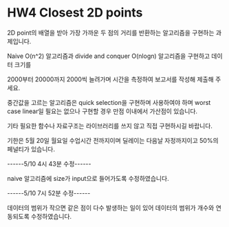# HW4 Closest 2D points


2D point의 배열을 받아 가장 가까운 두 점의 거리를 반환하는 알고리즘을 구현하는 과제입니다.



Naive O(n^2) 알고리즘과 divide and conquer O(nlogn) 알고리즘을 구현하고 데이터 크기를 

2000부터 20000까지 2000씩 늘려가며 시간을 측정하여 보고서를 작성해 제출해 주세요.



중간값을 고르는 알고리즘은 quick selection을 구현하며 사용하여야 하며 worst case linear일 필요는 없으나 구현할 경우 만점 이내에서 가산점이 있습니다.



기타 필요한 함수나 자료구조는 라이브러리를 쓰지 않고 직접 구현하시길 바랍니다.



기한은 5월 20일 월요일 수업시간 전까지이며 딜레이는 다음날 자정까지이고 50%의 페널티가 있습니다.



------5/10 4시 43분 수정------

naive 알고리즘에 size가 input으로 들어가도록 수정하였습니다.



------5/10 7시 52분 수정------

데이터의 범위가 작으면 같은 점이 다수 발생하는 일이 있어 데이터의 범위가 개수와 연동되도록 수정하였습니다.
